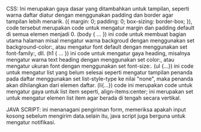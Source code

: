 CSS:
Ini merupakan gaya dasar yang ditambahkan untuk tampilan, seperti warna daftar diatur dengan menggunakan padding dan border agar tampilan lebih menarik.
({ margin: 0; padding: 0; box-sizing: border-box; }), code tersebut merupakan code untuk mengatur margin dan padding default di semua elemen menjadi 0.
(body { ... })
ini code untuk membuat bagian utama halaman misal mengatur warna backgroud dengan menggunakan set background-color:, atau mengatur font default dengan menggunakan set font-family:, dll.
 (h1 { ... })
ini code untuk mengatur gaya heading, misalnya mengatur warna text heading dengan menggunakan set color:, atau mengatur ukuran font dengan menggunakan set font-size:.
(ul {...})
ini code untuk mengatur list yang belum selesai seperti mengatur tampilan penanda pada daftar menggunakan set list-style-type ke nilai "none", maka penanda akan dihilangkan dari elemen daftar.
(li{...})
code ini merupakan code untuk mengatur gaya untuk list item seperti, align-items:center; ini merupakan set untuk mengatur elemen list item agar berada di tengah secara vertikal.

JAVA SCRIPT:
ini menanagani pengiriman form, memeriksa apakah input kosong sebelum mengirim data.selain itu, java script juga berguna untuk mengatur notifikasi.